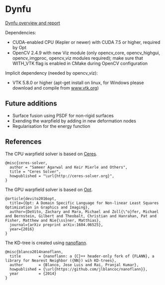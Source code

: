 Dynfu
============

[Dynfu overview and report](https://spina.me/assets/files/dynamic-fusion.pdf)

Dependencies:
* CUDA-enabled CPU (Kepler or newer) with CUDA 7.5 or higher, required by Opt
* OpenCV 2.4.9 with new Viz module (only opencv_core, opencv_highgui, opencv_imgproc, opencv_viz modules required); make sure that WITH_VTK flag is enabled in CMake during OpenCV configuration

Implicit dependency (needed by opencv_viz):
* VTK 5.8.0 or higher (apt-get install on linux, for Windows please download and compile from www.vtk.org)

## Future additions
* Surface fusion using PSDF for non-rigid surfaces
* Exending the warpfield by adding in new deformation nodes
* Regularisation for the energy function

## References
The CPU warpfield solver is based on [Ceres](https://github.com/ceres-solver/ceres-solver).
```
@misc{ceres-solver,
  author = "Sameer Agarwal and Keir Mierle and Others",
  title = "Ceres Solver",
  howpublished = "\url{http://ceres-solver.org}",
}
```
The GPU warpfield solver is based on [Opt](http://optlang.org).
```
@article{devito2016opt,
  title={Opt: A Domain Specific Language for Non-linear Least Squares Optimization in Graphics and Imaging},
  author={DeVito, Zachary and Mara, Michael and Zoll{\"o}fer, Michael and Bernstein, Gilbert and Theobalt, Christian and Hanrahan, Pat and Fisher, Matthew and Nie{\ss}ner, Matthias},
  journal={arXiv preprint arXiv:1604.06525},
  year={2016}
}
```
The KD-tree is created using [nanoflann](https://github.com/jlblancoc/nanoflann).
```
@misc{blanco2014nanoflann,
  title        = {nanoflann: a {C}++ header-only fork of {FLANN}, a library for Nearest Neighbor ({NN}) wih KD-trees},
  author       = {Blanco, Jose Luis and Rai, Pranjal Kumar},
  howpublished = {\url{https://github.com/jlblancoc/nanoflann}},
  year         = {2014}
}
```
